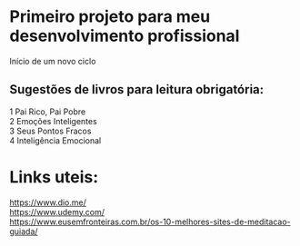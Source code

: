 # Primeiro projeto para meu desenvolvimento profissional
Início de um novo ciclo

## Sugestões de livros para leitura obrigatória:
1 Pai Rico, Pai Pobre <br/>
2 Emoções Inteligentes <br/> 
3 Seus Pontos Fracos <br/>
4 Inteligência Emocional

# Links uteis:<br/>
https://www.dio.me/<br/>
https://www.udemy.com/<br/>
https://www.eusemfronteiras.com.br/os-10-melhores-sites-de-meditacao-guiada/
